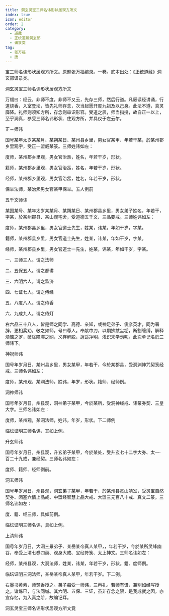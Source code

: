 ```yaml
---
title: 洞玄灵宝三师名讳形状居观方所文
index: true
icon: editor
order: 2
category:
  - 道藏
  - 正统道藏洞玄部
  - 谱箓类
tag:
  - 张万福
  - 唐
---
```


宝三师名讳形状居观方所文。原题张万福编录。一卷。底本出处：《正统道藏》洞玄部谱录类。  

洞玄灵宝三师名讳形状居观方所文  

万福曰：经云，非师不度，非师不又云，先存三师，然后行道。凡厥读经讲诵，行道烧香，入室登坛，皆先礼师存念，次当起愿开度九祖及以己身。此法不遵，真灵靡降。礼师则须知方所，存念则审识形容。受道之辰，师当指授，故自正一以上，至乎洞真，参受三师名讳形状、住观方所，并具仪于左云尔。  

正－师讳  

国号某年太岁某某月、某朔某日、某州县乡里，男女官某甲、年若干某，於某州郡乡里观宇，受正一盟威某箓。三师姓讳如左：  

度师，某州郡乡里观，男女官治炁，姓名，年若干岁，形状。  

籍师，某州郡乡里观，男女官治炁，姓名，年若干岁，形状。  

经师，某州郡乡里观，男女官治炁，姓名，年若干岁，形状。  

保举法师，某治炁男女官某甲保举。五人例前  

五千文师讳  

某国某号、某年太岁某某月、某朔某日、某州郡县乡里，男女弟子姓名，年若干，字某，於某州郡县、某山观宅舍，受道德五千文、三品要戒。三师姓讳如左：  

度师，某州郡县乡里，男女官道士先生，姓某，讳某，年如干岁，字某。  

籍师，某州郡县乡里，男女官道士先生，姓某，讳某，年如干岁，字某。  

经师，某州郡县乡里，男女官道士一先生，姓某，讳某，年如干岁，字某。  

一、三师三人。谓之法师  

二、五保五人。谓之都讲  

三、六明六人。谓之监济  

四、七证七人。谓之侍经  

五、八度八人。谓之侍香  

六、九成九人。谓之侍灯  

右六品三十八人，皆是师之同学、高德、亲知，或神足弟子、俊彦英才，同为署辞，更相奖劝，敬之如师，号曰尊人。奉献巾刀，以期拂拭尘垢，断割缠缚，解释烦恼之罗，破除障滞之网，义存解脱，逍遥净明，浅识末学勿叨。此次单记名於三师讳下。  

神祝师讳  

国号年岁月日，某州县乡里，男女某甲，年若干，今於某郡县，受洞渊神咒契箓经戒。三师名讳如左：  

度师，某州观，某洞法师，姓讳，年岁，形状。籍师、经师例。  

洞神师讳  

国号年岁月日，州县观，洞神弟子某甲，今於某所，受洞神经戒、讳箓券契、三皇大字。三师名讳如左：  

度师，某州观，某洞法师，姓讳，年岁，形状。下二师例  

临坛证明三师名讳，其如上例。  

升玄师讳  

国号年岁月日，州县观，升玄弟子某甲，今於某处，受升玄七十二字大券、太一· 百二十九戒，兼经契。三师名讳如左：  

度师、籍师、经师例前。  

洞玄师讳  

国号年岁月日，州县观，洞玄弟子某甲，年若干，於某州县灵山靖室，受灵宝自然契券、闭塞六情上品戒、中盟经智慧上品大戒、大盟三元百八十戒、真文二箓。三师名讳如左：  

度、籍、经三师，具如前例。  

临坛证明三师名讳，具如上例。  

上清师讳  

国号年岁月日，大洞三景弟子、某岳某帝真人某甲，，年若干岁，今於某所灵峰幽谷，奉受上清七券四契、观身大戒、宝经符箓、太上神文。三师名讳如左：  

经师，某州县观，大洞法师，姓某，讳某，年若干岁，形状。籍、度师例。  

临坛证明三洞法师，某岳某帝真人某甲，年若干岁。下二例。  

右墨书黄素，师焚香授之。弟子每受一师讳，三再礼。若师有谱，兼别如经写授之。谙炼已，与法同缄。其六明、五保、三证，虽非存念之限，是我成就之因，亦宜存忆，为入真之阶，故编记耳。  

洞玄灵宝三师名讳形状居观方所文竟  
